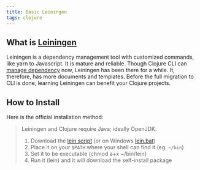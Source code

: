 ```yaml
---
title: Basic Leiningen
tags: clojure
---
```


## What is [Leiningen](https://leiningen.org/)

Leiningen is a dependency management tool with customized commands, like yarn to Javascript. It is mature and reliable. Though Clojure CLI can [manage dependency](https://clojure.org/reference/deps_and_cli) now, Leiningen has been there for a while. It, therefore, has more documents and templates. Before the full migration to CLI is done, learning Leiningen can benefit your Clojure projects.

## How to Install

Here is the official installation method:

> Leiningen and Clojure require Java; ideally OpenJDK.
>
> 1. Download the [lein script](https://raw.githubusercontent.com/technomancy/leiningen/stable/bin/lein) (or on Windows [lein.bat](https://raw.githubusercontent.com/technomancy/leiningen/stable/bin/lein.bat))
> 2. Place it on your `$PATH` where your shell can find it (eg. `~/bin`)
> 3. Set it to be executable (chmod a+x ~/bin/lein)
> 4. Run it (lein) and it will download the self-install package

